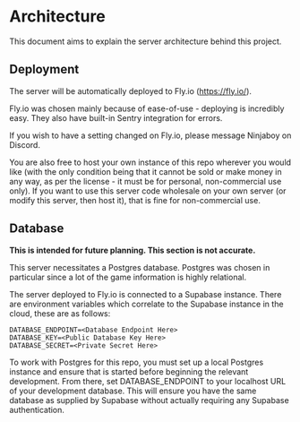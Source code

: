 # Architecture

This document aims to explain the server architecture behind this project.

## Deployment

The server will be automatically deployed to Fly.io (https://fly.io/).

Fly.io was chosen mainly because of ease-of-use - deploying is incredibly easy. They also have built-in Sentry integration for errors.

If you wish to have a setting changed on Fly.io, please message Ninjaboy on Discord. 

You are also free to host your own instance of this repo wherever you would like (with the only condition being that it cannot be sold or make money in any way, as per the license - it must be for personal, non-commercial use only). If you want to use this server code wholesale on your own server (or modify this server, then host it), that is fine for non-commercial use.

## Database

**This is intended for future planning. This section is not accurate.**

This server necessitates a Postgres database. Postgres was chosen in particular since a lot of the game information is highly relational.

The server deployed to Fly.io is connected to a Supabase instance. There are environment variables which correlate to the Supabase instance in the cloud, these are as follows: 
```
DATABASE_ENDPOINT=<Database Endpoint Here>
DATABASE_KEY=<Public Database Key Here>
DATABASE_SECRET=<Private Secret Here>
```

To work with Postgres for this repo, you must set up a local Postgres instance and ensure that is started before beginning the relevant development. From there, set DATABASE_ENDPOINT to your localhost URL of your development database. This will ensure you have the same database as supplied by Supabase without actually requiring any Supabase authentication. 


